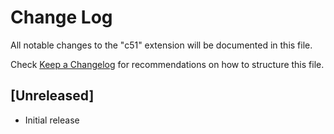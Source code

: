 # Change Log
All notable changes to the "c51" extension will be documented in this file.

Check [Keep a Changelog](http://keepachangelog.com/) for recommendations on how to structure this file.

## [Unreleased]
- Initial release